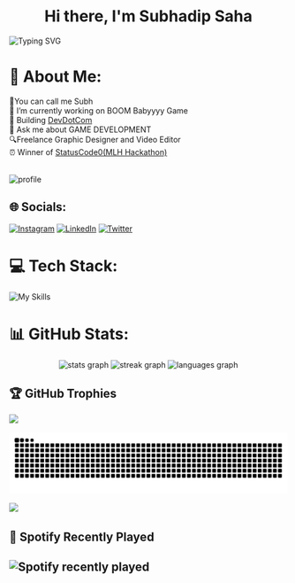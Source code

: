 <div align="center">
   <h1>Hi there, I'm Subhadip Saha</h1>
   </div>
 

![Typing SVG](https://readme-typing-svg.demolab.com?font=&pause=1000&center=false&vCenter=true&width=450&lines=Game+Developer;Python+Backend+Developer;NodeJS+Developer;Freelancer;Founder+of+DevDotCom;A+community+with+more+than+1000+members)

# 💫 About Me:  
🥰You can call me Subh<br>🔭 I’m currently working on BOOM Babyyyy Game<br>🔨 Building [DevDotCom](https://devdotcom.netlify.app)<br>💬 Ask me about GAME DEVELOPMENT<br>🔍Freelance Graphic Designer and Video Editor<br>⏰ Winner of [StatusCode0(MLH Hackathon)](https://devfolio.co/statuscode0/dashboard) <br><br>
 
 


![](https://github-stats-alpha.vercel.app/api?username=subh05sus&cc=000&tc=fff&ic=fff&bc=000 "profile")
<br/>


## 🌐 Socials:
[![Instagram](https://img.shields.io/badge/Instagram-%23E4405F.svg?logo=Instagram&logoColor=white)](https://instagram.com/subh05sus_) [![LinkedIn](https://img.shields.io/badge/LinkedIn-%230077B5.svg?logo=linkedin&logoColor=white)](https://linkedin.com/in/subhadipsahaofficial) [![Twitter](https://img.shields.io/badge/Twitter-%231DA1F2.svg?logo=Twitter&logoColor=white)](https://twitter.com/SubhadipSuDi) 



# 💻 Tech Stack:


![My Skills](https://skillicons.dev/icons?i=unity,c,cs,cpp,html,css,py,replit,django,flask,firebase,ps,pr,ae,postman,figma,gcp,blender,git,bash,visualstudio,vscode)


# 📊 GitHub Stats:
<!-- 
 [![profile](https://github-stats-alpha.vercel.app/api?username=subh05sus&cc=000&tc=fff&ic=fff&bc=000 "profile")](https://github-stats-alpha.vercel.app/api?username=subh05sus&cc=000&tc=fff&ic=fff&bc=000 "profile") -->

<div align="center">
  <img src="https://github-readme-stats.vercel.app/api?username=subh05sus&hide_title=false&hide_rank=true&show_icons=true&include_all_commits=true&count_private=true&disable_animations=false&theme=dracula&locale=en&hide_border=true" height="150" alt="stats graph"  />
  <img src="https://streak-stats.demolab.com?user=subh05sus&locale=en&mode=daily&theme=dracula&hide_border=true&border_radius=5" height="150" alt="streak graph"  />
  <img src="https://github-readme-stats.vercel.app/api/top-langs?username=SUBH05SUS&locale=en&hide_title=false&layout=compact&card_width=320&langs_count=14&theme=dracula&hide_border=false" height="200" alt="languages graph"  />
</div>

<!-- ![Taehyun's GitHub Repository Contribution stats](https://github-contributor-stats.vercel.app/api?username=subh05sus&combine_all_yearly_contributions=true&theme=dark) -->



<!-- 
![](https://github-stats-alpha.vercel.app/api?username=subh05sus&cc=000&tc=fff&ic=fff&bc=000 "profile")
<br/> -->
<!-- ![](https://github-readme-streak-stats.herokuapp.com/?user=subh05sus&theme=react&hide_border=true)<br/>
![](https://github-readme-stats.vercel.app/api/top-langs/?username=subh05sus&theme=react&hide_border=true&include_all_commits=true&count_private=true&layout=compact) -->

## 🏆 GitHub Trophies
![](https://github-profile-trophy.vercel.app/?username=subh05sus&theme=radical&no-frame=true&no-bg=false&margin-w=4)

<img src="https://raw.githubusercontent.com/subh05sus/subh05sus/output/snake.svg" alt="Snake animation" />

[![](https://visitcount.itsvg.in/api?id=subh05sus&icon=2&color=12)](https://visitcount.itsvg.in)

<!-- Proudly created with GPRM ( https://gprm.itsvg.in ) -->


## 🎵 Spotify Recently Played
![Spotify recently played](https://spotify-recently-played-readme.vercel.app/api?user=31uz4dr2jv6fugztmxmgygcnxbje&unique={true|1|on|yes})
---



